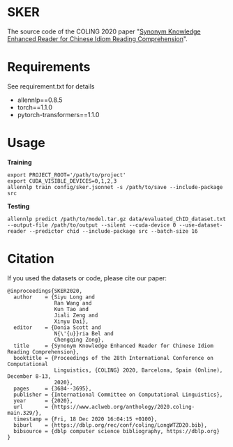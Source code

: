 # SKER
The source code of the COLING 2020 paper "[Synonym Knowledge Enhanced Reader for Chinese Idiom Reading Comprehension](https://www.aclweb.org/anthology/2020.coling-main.329/)".

# Requirements
See requirement.txt for details

- allennlp==0.8.5
- torch==1.1.0
- pytorch-transformers==1.1.0

# Usage

**Training**
```
export PROJECT_ROOT='/path/to/project'
export CUDA_VISIBLE_DEVICES=0,1,2,3
allennlp train config/sker.jsonnet -s /path/to/save --include-package src
```

**Testing**
```
allennlp predict /path/to/model.tar.gz data/evaluated_ChID_dataset.txt --output-file /path/to/output --silent --cuda-device 0 --use-dataset-reader --predictor chid --include-package src --batch-size 16
```

# Citation
If you used the datasets or code, please cite our paper:
```
@inproceedings{SKER2020,
  author    = {Siyu Long and
               Ran Wang and
               Kun Tao and
               Jiali Zeng and
               Xinyu Dai},
  editor    = {Donia Scott and
               N{\'{u}}ria Bel and
               Chengqing Zong},
  title     = {Synonym Knowledge Enhanced Reader for Chinese Idiom Reading Comprehension},
  booktitle = {Proceedings of the 28th International Conference on Computational
               Linguistics, {COLING} 2020, Barcelona, Spain (Online), December 8-13,
               2020},
  pages     = {3684--3695},
  publisher = {International Committee on Computational Linguistics},
  year      = {2020},
  url       = {https://www.aclweb.org/anthology/2020.coling-main.329/},
  timestamp = {Fri, 18 Dec 2020 16:04:15 +0100},
  biburl    = {https://dblp.org/rec/conf/coling/LongWTZD20.bib},
  bibsource = {dblp computer science bibliography, https://dblp.org}
}
```
